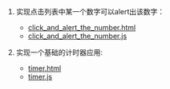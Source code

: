 1. 实现点击列表中某一个数字可以alert出该数字：
   - [click_and_alert_the_number.html](https://github.com/No17fox/tw_homework/blob/master/js_event_and_callback/html/click_and_alert_the_number.html)
   - [click_and_alert_the_number.js](https://github.com/No17fox/tw_homework/blob/master/js_event_and_callback/js/click_and_alert_the_number.js)

2. 实现一个基础的计时器应用:
   - [timer.html](https://github.com/No17fox/tw_homework/blob/master/js_event_and_callback/html/timer.html)
   - [timer.js](https://github.com/No17fox/tw_homework/blob/master/js_event_and_callback/js/timer.js)


